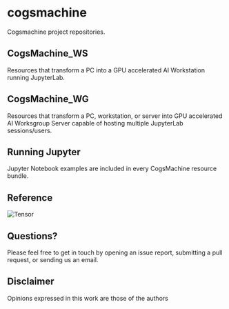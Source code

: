 # cogsmachine

Cogsmachine project repositories.

## CogsMachine_WS

Resources that transform a PC into a GPU accelerated AI Workstation running JupyterLab.   

## CogsMachine_WG

Resources that transform a PC, workstation, or server into GPU accelerated AI Worksgroup Server capable of hosting multiple JupyterLab sessions/users.

## Running Jupyter 

Jupyter Notebook examples are included in every CogsMachine resource bundle.  

## Reference

![Tensor](https://upload.wikimedia.org/wikipedia/commons/thumb/4/45/Components_stress_tensor.svg/1200px-Components_stress_tensor.svg.png)


## Questions?

Please feel free to get in touch by opening an issue report, submitting a pull request, or sending us an email.

## Disclaimer

Opinions expressed in this work are those of the authors
